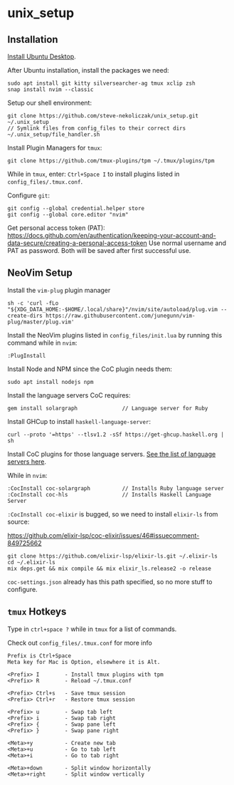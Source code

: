 # unix_setup

## Installation

[Install Ubuntu Desktop](https://ubuntu.com/tutorials/install-ubuntu-desktop#1-overview).

After Ubuntu installation, install the packages we need:
```
sudo apt install git kitty silversearcher-ag tmux xclip zsh
snap install nvim --classic
```

Setup our shell environment:
```
git clone https://github.com/steve-nekoliczak/unix_setup.git ~/.unix_setup
// Symlink files from config_files to their correct dirs
~/.unix_setup/file_handler.sh
```

Install Plugin Managers for `tmux`:
```
git clone https://github.com/tmux-plugins/tpm ~/.tmux/plugins/tpm
```

While in `tmux`, enter: `Ctrl+Space I` to install plugins listed in `config_files/.tmux.conf`.

Configure `git`:
```
git config --global credential.helper store
git config --global core.editor "nvim"
```
Get personal access token (PAT): https://docs.github.com/en/authentication/keeping-your-account-and-data-secure/creating-a-personal-access-token
Use normal username and PAT as password.
Both will be saved after first successful use.

## NeoVim Setup

Install the `vim-plug` plugin manager
```
sh -c 'curl -fLo "${XDG_DATA_HOME:-$HOME/.local/share}"/nvim/site/autoload/plug.vim --create-dirs https://raw.githubusercontent.com/junegunn/vim-plug/master/plug.vim'
```

Install the NeoVim plugins listed in `config_files/init.lua` by running this command while in `nvim`:
```
:PlugInstall
```

Install Node and NPM since the CoC plugin needs them:
```
sudo apt install nodejs npm
```

Install the language servers CoC requires:
```
gem install solargraph              // Language server for Ruby
```

Install GHCup to install `haskell-language-server`:
```
curl --proto '=https' --tlsv1.2 -sSf https://get-ghcup.haskell.org | sh
```

Install CoC plugins for those language servers.
[See the list of language servers here](https://github.com/neoclide/coc.nvim/wiki/Using-coc-extensions#implemented-coc-extensions).

While in `nvim`:
```
:CocInstall coc-solargraph          // Installs Ruby language server
:CocInstall coc-hls                 // Installs Haskell Language Server
```

`:CocInstall coc-elixir` is bugged, so we need to install `elixir-ls` from source:

https://github.com/elixir-lsp/coc-elixir/issues/46#issuecomment-849725662

```
git clone https://github.com/elixir-lsp/elixir-ls.git ~/.elixir-ls
cd ~/.elixir-ls
mix deps.get && mix compile && mix elixir_ls.release2 -o release
```

`coc-settings.json` already has this path specified, so no more stuff to configure.

## `tmux` Hotkeys

Type in `ctrl+space ?` while in `tmux` for a list of commands.

Check out `config_files/.tmux.conf` for more info

```
Prefix is Ctrl+Space
Meta key for Mac is Option, elsewhere it is Alt.

<Prefix> I        - Install tmux plugins with tpm
<Prefix> R        - Reload ~/.tmux.conf

<Prefix> Ctrl+s   - Save tmux session
<Prefix> Ctrl+r   - Restore tmux session

<Prefix> u        - Swap tab left
<Prefix> i        - Swap tab right
<Prefix> {        - Swap pane left
<Prefix> }        - Swap pane right

<Meta>+y          - Create new tab
<Meta>+u          - Go to tab left
<Meta>+i          - Go to tab right

<Meta>+down       - Split window horizontally
<Meta>+right      - Split window vertically
```
